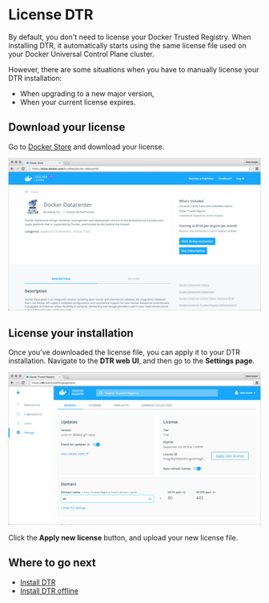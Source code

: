 <!--[metadata]>
+++
aliases = ["/docker-trusted-registry/license/"]
title = "License DTR"
description = "Learn how to license your Docker Trusted Registry installation."
keywords = ["docker, dtr, install, license"]
[menu.main]
parent="dtr-menu-install"
identifier="dtr_license"
weight=31
+++
<![end-metadata]-->


# License DTR

By default, you don't need to license your Docker Trusted Registry. When
installing DTR, it automatically starts using the same license file used on
your Docker Universal Control Plane cluster.

However, there are some situations when you have to manually license your
DTR installation:

* When upgrading to a new major version,
* When your current license expires.


## Download your license

Go to [Docker Store](https://store.docker.com/bundles/docker-datacenter) and
download your license.

![](../images/license-1.png)


## License your installation

Once you've downloaded the license file, you can apply it to your DTR
installation. Navigate to the **DTR web UI**, and then go to the **Settings
page**.

![](../images/license-2.png)

Click the **Apply new license** button, and upload your new license file.


## Where to go next

* [Install DTR](index.md)
* [Install DTR offline](install-dtr-offline.md)
